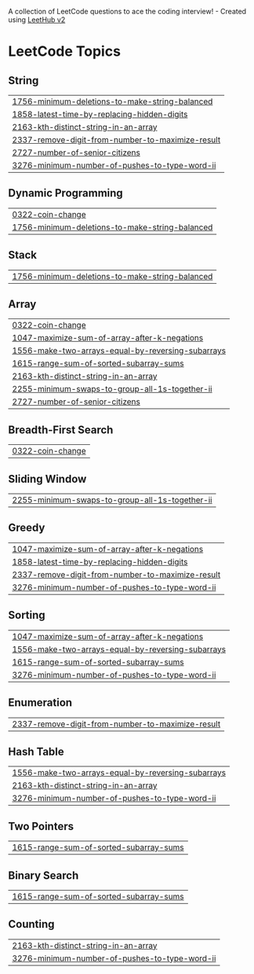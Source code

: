 A collection of LeetCode questions to ace the coding interview! - Created using [LeetHub v2](https://github.com/arunbhardwaj/LeetHub-2.0)
<!---LeetCode Topics Start-->
# LeetCode Topics
## String
|  |
| ------- |
| [1756-minimum-deletions-to-make-string-balanced](https://github.com/MayureshSawant9/leetcode/tree/master/1756-minimum-deletions-to-make-string-balanced) |
| [1858-latest-time-by-replacing-hidden-digits](https://github.com/MayureshSawant9/leetcode/tree/master/1858-latest-time-by-replacing-hidden-digits) |
| [2163-kth-distinct-string-in-an-array](https://github.com/MayureshSawant9/leetcode/tree/master/2163-kth-distinct-string-in-an-array) |
| [2337-remove-digit-from-number-to-maximize-result](https://github.com/MayureshSawant9/leetcode/tree/master/2337-remove-digit-from-number-to-maximize-result) |
| [2727-number-of-senior-citizens](https://github.com/MayureshSawant9/leetcode/tree/master/2727-number-of-senior-citizens) |
| [3276-minimum-number-of-pushes-to-type-word-ii](https://github.com/MayureshSawant9/leetcode/tree/master/3276-minimum-number-of-pushes-to-type-word-ii) |
## Dynamic Programming
|  |
| ------- |
| [0322-coin-change](https://github.com/MayureshSawant9/leetcode/tree/master/0322-coin-change) |
| [1756-minimum-deletions-to-make-string-balanced](https://github.com/MayureshSawant9/leetcode/tree/master/1756-minimum-deletions-to-make-string-balanced) |
## Stack
|  |
| ------- |
| [1756-minimum-deletions-to-make-string-balanced](https://github.com/MayureshSawant9/leetcode/tree/master/1756-minimum-deletions-to-make-string-balanced) |
## Array
|  |
| ------- |
| [0322-coin-change](https://github.com/MayureshSawant9/leetcode/tree/master/0322-coin-change) |
| [1047-maximize-sum-of-array-after-k-negations](https://github.com/MayureshSawant9/leetcode/tree/master/1047-maximize-sum-of-array-after-k-negations) |
| [1556-make-two-arrays-equal-by-reversing-subarrays](https://github.com/MayureshSawant9/leetcode/tree/master/1556-make-two-arrays-equal-by-reversing-subarrays) |
| [1615-range-sum-of-sorted-subarray-sums](https://github.com/MayureshSawant9/leetcode/tree/master/1615-range-sum-of-sorted-subarray-sums) |
| [2163-kth-distinct-string-in-an-array](https://github.com/MayureshSawant9/leetcode/tree/master/2163-kth-distinct-string-in-an-array) |
| [2255-minimum-swaps-to-group-all-1s-together-ii](https://github.com/MayureshSawant9/leetcode/tree/master/2255-minimum-swaps-to-group-all-1s-together-ii) |
| [2727-number-of-senior-citizens](https://github.com/MayureshSawant9/leetcode/tree/master/2727-number-of-senior-citizens) |
## Breadth-First Search
|  |
| ------- |
| [0322-coin-change](https://github.com/MayureshSawant9/leetcode/tree/master/0322-coin-change) |
## Sliding Window
|  |
| ------- |
| [2255-minimum-swaps-to-group-all-1s-together-ii](https://github.com/MayureshSawant9/leetcode/tree/master/2255-minimum-swaps-to-group-all-1s-together-ii) |
## Greedy
|  |
| ------- |
| [1047-maximize-sum-of-array-after-k-negations](https://github.com/MayureshSawant9/leetcode/tree/master/1047-maximize-sum-of-array-after-k-negations) |
| [1858-latest-time-by-replacing-hidden-digits](https://github.com/MayureshSawant9/leetcode/tree/master/1858-latest-time-by-replacing-hidden-digits) |
| [2337-remove-digit-from-number-to-maximize-result](https://github.com/MayureshSawant9/leetcode/tree/master/2337-remove-digit-from-number-to-maximize-result) |
| [3276-minimum-number-of-pushes-to-type-word-ii](https://github.com/MayureshSawant9/leetcode/tree/master/3276-minimum-number-of-pushes-to-type-word-ii) |
## Sorting
|  |
| ------- |
| [1047-maximize-sum-of-array-after-k-negations](https://github.com/MayureshSawant9/leetcode/tree/master/1047-maximize-sum-of-array-after-k-negations) |
| [1556-make-two-arrays-equal-by-reversing-subarrays](https://github.com/MayureshSawant9/leetcode/tree/master/1556-make-two-arrays-equal-by-reversing-subarrays) |
| [1615-range-sum-of-sorted-subarray-sums](https://github.com/MayureshSawant9/leetcode/tree/master/1615-range-sum-of-sorted-subarray-sums) |
| [3276-minimum-number-of-pushes-to-type-word-ii](https://github.com/MayureshSawant9/leetcode/tree/master/3276-minimum-number-of-pushes-to-type-word-ii) |
## Enumeration
|  |
| ------- |
| [2337-remove-digit-from-number-to-maximize-result](https://github.com/MayureshSawant9/leetcode/tree/master/2337-remove-digit-from-number-to-maximize-result) |
## Hash Table
|  |
| ------- |
| [1556-make-two-arrays-equal-by-reversing-subarrays](https://github.com/MayureshSawant9/leetcode/tree/master/1556-make-two-arrays-equal-by-reversing-subarrays) |
| [2163-kth-distinct-string-in-an-array](https://github.com/MayureshSawant9/leetcode/tree/master/2163-kth-distinct-string-in-an-array) |
| [3276-minimum-number-of-pushes-to-type-word-ii](https://github.com/MayureshSawant9/leetcode/tree/master/3276-minimum-number-of-pushes-to-type-word-ii) |
## Two Pointers
|  |
| ------- |
| [1615-range-sum-of-sorted-subarray-sums](https://github.com/MayureshSawant9/leetcode/tree/master/1615-range-sum-of-sorted-subarray-sums) |
## Binary Search
|  |
| ------- |
| [1615-range-sum-of-sorted-subarray-sums](https://github.com/MayureshSawant9/leetcode/tree/master/1615-range-sum-of-sorted-subarray-sums) |
## Counting
|  |
| ------- |
| [2163-kth-distinct-string-in-an-array](https://github.com/MayureshSawant9/leetcode/tree/master/2163-kth-distinct-string-in-an-array) |
| [3276-minimum-number-of-pushes-to-type-word-ii](https://github.com/MayureshSawant9/leetcode/tree/master/3276-minimum-number-of-pushes-to-type-word-ii) |
<!---LeetCode Topics End-->